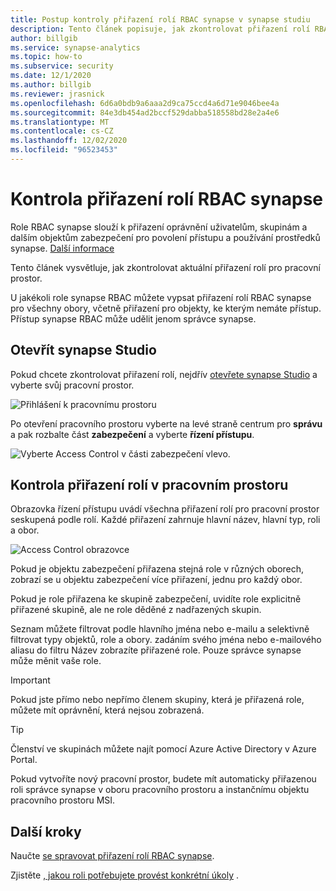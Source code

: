 ```yaml
---
title: Postup kontroly přiřazení rolí RBAC synapse v synapse studiu
description: Tento článek popisuje, jak zkontrolovat přiřazení rolí RBAC synapse pomocí synapse studia.
author: billgib
ms.service: synapse-analytics
ms.topic: how-to
ms.subservice: security
ms.date: 12/1/2020
ms.author: billgib
ms.reviewer: jrasnick
ms.openlocfilehash: 6d6a0bdb9a6aaa2d9ca75ccd4a6d71e9046bee4a
ms.sourcegitcommit: 84e3db454ad2bccf529dabba518558bd28e2a4e6
ms.translationtype: MT
ms.contentlocale: cs-CZ
ms.lasthandoff: 12/02/2020
ms.locfileid: "96523453"
---
```

# <a name="how-to-review-synapse-rbac-role-assignments"></a>Kontrola přiřazení rolí RBAC synapse

Role RBAC synapse slouží k přiřazení oprávnění uživatelům, skupinám a dalším objektům zabezpečení pro povolení přístupu a používání prostředků synapse.  [Další informace](https://go.microsoft.com/fwlink/?linkid=2148306)

Tento článek vysvětluje, jak zkontrolovat aktuální přiřazení rolí pro pracovní prostor.

U jakékoli role synapse RBAC můžete vypsat přiřazení rolí RBAC synapse pro všechny obory, včetně přiřazení pro objekty, ke kterým nemáte přístup. Přístup synapse RBAC může udělit jenom správce synapse.   

## <a name="open-synapse-studio"></a>Otevřít synapse Studio  

Pokud chcete zkontrolovat přiřazení rolí, nejdřív [otevřete synapse Studio](https://web.azuresynapse.net/) a vyberte svůj pracovní prostor. 

![Přihlášení k pracovnímu prostoru](./media/common/login-workspace.png) 
 
 Po otevření pracovního prostoru vyberte na levé straně centrum pro **správu** a pak rozbalte část **zabezpečení** a vyberte **řízení přístupu**. 

 ![Vyberte Access Control v části zabezpečení vlevo.](./media/how-to-manage-synapse-rbac-role-assignments/left-nav-security-access-control.png)

## <a name="review-workspace-role-assignments"></a>Kontrola přiřazení rolí v pracovním prostoru

Obrazovka řízení přístupu uvádí všechna přiřazení rolí pro pracovní prostor seskupená podle rolí. Každé přiřazení zahrnuje hlavní název, hlavní typ, roli a obor.

![Access Control obrazovce](./media/how-to-review-synapse-rbac-role-assignments/access-control-assignments.png)

Pokud je objektu zabezpečení přiřazena stejná role v různých oborech, zobrazí se u objektu zabezpečení více přiřazení, jednu pro každý obor.  

Pokud je role přiřazena ke skupině zabezpečení, uvidíte role explicitně přiřazené skupině, ale ne role děděné z nadřazených skupin.  

Seznam můžete filtrovat podle hlavního jména nebo e-mailu a selektivně filtrovat typy objektů, role a obory. zadáním svého jména nebo e-mailového aliasu do filtru Název zobrazíte přiřazené role. Pouze správce synapse může měnit vaše role.

>[!Important] 
>Pokud jste přímo nebo nepřímo členem skupiny, která je přiřazená role, můžete mít oprávnění, která nejsou zobrazená.

>[!tip]
>Členství ve skupinách můžete najít pomocí Azure Active Directory v Azure Portal.  

Pokud vytvoříte nový pracovní prostor, budete mít automaticky přiřazenou roli správce synapse v oboru pracovního prostoru a instančnímu objektu pracovního prostoru MSI.

## <a name="next-steps"></a>Další kroky

Naučte [se spravovat přiřazení rolí RBAC synapse](./how-to-manage-synapse-rbac-role-assignments.md).

Zjistěte [, jakou roli potřebujete provést konkrétní úkoly](./synapse-workspace-understand-what-role-you-need.md) .